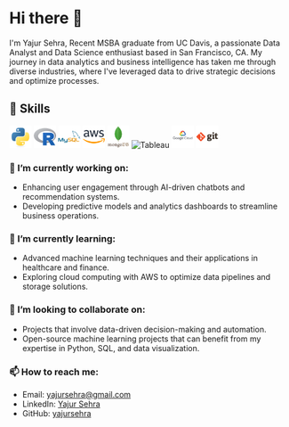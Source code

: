 # Hi there 👋

I'm Yajur Sehra, Recent MSBA graduate from UC Davis, a passionate Data Analyst and Data Science enthusiast based in San Francisco, CA. My journey in data analytics and business intelligence has taken me through diverse industries, where I've leveraged data to drive strategic decisions and optimize processes.

## 🔗 Skills

<p align="left">
  <img src="https://raw.githubusercontent.com/devicons/devicon/master/icons/python/python-original.svg" alt="Python" width="40" height="40"/>
  <img src="https://raw.githubusercontent.com/devicons/devicon/master/icons/r/r-original.svg" alt="R" width="40" height="40"/>
  <img src="https://raw.githubusercontent.com/devicons/devicon/master/icons/mysql/mysql-original-wordmark.svg" alt="MySQL" width="40" height="40"/>
  <img src="https://raw.githubusercontent.com/devicons/devicon/master/icons/amazonwebservices/amazonwebservices-original-wordmark.svg" alt="AWS" width="40" height="40"/>
  <img src="https://raw.githubusercontent.com/devicons/devicon/master/icons/mongodb/mongodb-original-wordmark.svg" alt="MongoDB" width="40" height="40"/>
  <img src="https://raw.githubusercontent.com/devicons/devicon/master/icons/tableau/tableau-original.svg" alt="Tableau" width="40" height="40"/>
  <img src="https://raw.githubusercontent.com/devicons/devicon/master/icons/googlecloud/googlecloud-original-wordmark.svg" alt="Google Cloud" width="40" height="40"/>
  <img src="https://raw.githubusercontent.com/devicons/devicon/master/icons/git/git-original-wordmark.svg" alt="Git" width="40" height="40"/>
</p>

### 🔭 I’m currently working on:
- Enhancing user engagement through AI-driven chatbots and recommendation systems.
- Developing predictive models and analytics dashboards to streamline business operations.

### 🌱 I’m currently learning:
- Advanced machine learning techniques and their applications in healthcare and finance.
- Exploring cloud computing with AWS to optimize data pipelines and storage solutions.

### 👯 I’m looking to collaborate on:
- Projects that involve data-driven decision-making and automation.
- Open-source machine learning projects that can benefit from my expertise in Python, SQL, and data visualization.


### 📫 How to reach me:
- Email: [yajursehra@gmail.com](mailto:yajursehra@gmail.com)
- LinkedIn: [Yajur Sehra](https://www.linkedin.com/in/yajur-sehra99/)
- GitHub: [yajursehra](https://github.com/yajursehra)

